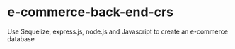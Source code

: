 # e-commerce-back-end-crs
Use Sequelize, express.js, node.js and Javascript to create an e-commerce database
